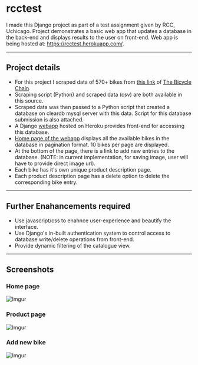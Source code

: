 # rcctest
I made this Django project as part of a test assignment given by RCC, Uchicago. Project demonstrates a basic web app that updates a database in the back-end and displays results to the user on front-end. Web app is being hosted at: https://rcctest.herokuapp.com/.
___
## Project details
* For this project I scraped data of 570+ bikes from [this link](http://thebicyclechain.com/product-list/bikes-1000/) of [The Bicycle Chain](http://thebicyclechain.com/). 
* Scraping script (Python) and scraped data (csv) are both available in this source.
* Scraped data was then passed to a Python script that created a database on cleardb mysql server with this data. Script for this database submission is also attached.
* A Django [webapp](https://rcctest.herokuapp.com/) hosted on Heroku provides front-end for accessing this database.
* [Home page of the webapp](https://rcctest.herokuapp.com/) displays all the available bikes in the database in pagination format. 10 bikes per page are displayed.
* At the bottom of the page, there is a link to add new entries to the database. (NOTE: in current implementation, for saving image, user will have to provide direct image url).
* Each bike has it's own unique product description page.
* Each product description page has a delete option to delete the corresponding bike entry.
___
## Further Enahancements required
* Use javascript/css to enahnce user-experience and beautify the interface.
* Use Django's in-built authentication system to control access to database write/delete operations from front-end.
* Provide dynamic filtering of the catalogue view.
___
## Screenshots
### Home page
![Imgur](https://i.imgur.com/O8wiUHm.png)
### Product page
![Imgur](https://i.imgur.com/1Ak7RZM.png)
### Add new bike 
![Imgur](https://i.imgur.com/g4FmFCC.png)
